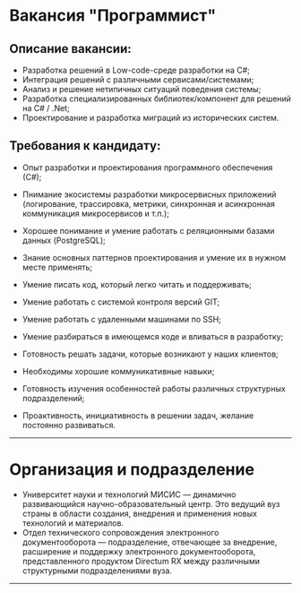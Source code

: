 # Вакансия "Программист"
## Описание вакансии:
- Разработка решений в Low-code-среде разработки на С#;<br>
- Интеграция решений с различными сервисами/системами;<br>
- Анализ и решение нетипичных ситуаций поведения системы;<br>
- Разработка специализированных библиотек/компонент для решений на C# / .Net;<br>
- Проектирование и разработка миграций из исторических систем.<br>

## Требования к кандидату:
- Опыт разработки и проектирования программного обеспечения (С#);<br>
- Пнимание экосистемы разработки микросервисных приложений (логирование, трассировка, метрики, синхронная и асинхронная коммуникация микросервисов и т.п.);<br>
- Хорошее понимание и умение работать с реляционными базами данных (PostgreSQL);<br>
- Знание основных паттернов проектирования и умение их в нужном месте применять;<br>
- Умение писать код, который легко читать и поддерживать;<br>
- Умение работать с системой контроля версий GIT;<br>
- Умение работать с удаленными машинами по SSH;<br>
- Умение разбираться в имеющемся коде и вливаться в разработку;<br>
- Готовность решать задачи, которые возникают у наших клиентов;<br>

- Необходимы хорошие коммуникативные навыки;<br>
- Готовность изучения особенностей работы различных структурных подразделений;<br>
- Проактивность, инициативность в решении задач, желание постоянно развиваться.<br>

---

# Организация и подразделение
- Университет науки и технологий МИСИС — динамично развивающийся научно-образовательный центр. Это ведущий вуз страны в области создания, внедрения и применения новых технологий и материалов.<br>
- Отдел технического сопровождения электронного документооборота — подразделение, отвечающее за внедрение, расширение и поддержку электронного документооборота, представленного продуктом Directum RX между различными структурными подразделениями вуза.<br>
---
